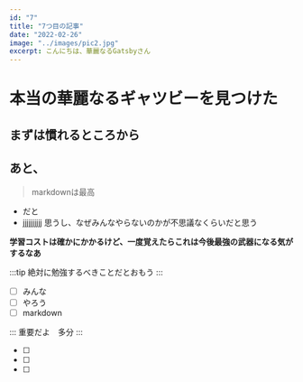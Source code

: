 ```yaml
---
id: "7"
title: "7つ目の記事"
date: "2022-02-26"
image: "../images/pic2.jpg"
excerpt: こんにちは、華麗なるGatsbyさん
---
```


# 本当の華麗なるギャツビーを見つけた

## まずは慣れるところから

## あと、

> markdownは最高

- だと
- jjjjjjjjjj 思うし、なぜみんなやらないのかが不思議なくらいだと思う

**学習コストは確かにかかるけど、一度覚えたらこれは今後最強の武器になる気がするなあ**

:::tip
絶対に勉強するべきことだとおもう
:::

- [ ] みんな
- [ ] やろう
- [ ] markdown

:::
重要だよ　多分
:::

- [ ] 

- [ ] 

- [ ] 
